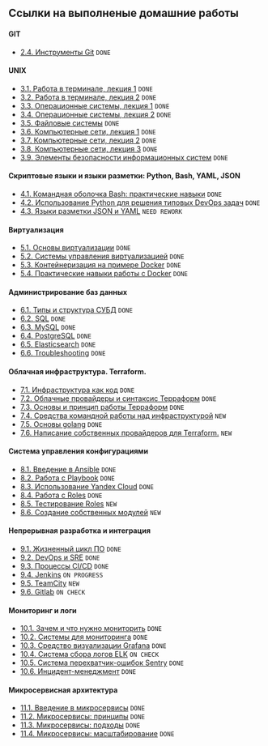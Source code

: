 ## Ссылки на выполненые домашние работы

#### GIT
+  [2.4. Инструменты Git](./2/2.4/README.md) `DONE`
  
#### UNIX
+ [3.1. Работа в терминале, лекция 1](./3/3.1/README.md) `DONE`
+ [3.2. Работа в терминале, лекция 2](./3/3.2/README.md) `DONE`
+ [3.3. Операционные системы, лекция 1](./3/3.3/README.md) `DONE`
+ [3.4. Операционные системы, лекция 2](./3/3.4/README.md) `DONE`
+ [3.5. Файловые системы](./3/3.5/README.md) `DONE`
+ [3.6. Компьютерные сети, лекция 1](./3/3.6/README.md) `DONE`
+ [3.7. Компьютерные сети, лекция 2](./3/3.7/README.md) `DONE`
+ [3.8. Компьютерные сети, лекция 3](./3/3.8/README.md) `DONE`
+ [3.9. Элементы безопасности информационных систем](./3/3.9/README.md) `DONE`

#### Скриптовые языки и языки разметки: Python, Bash, YAML, JSON
+ [4.1. Командная оболочка Bash: практические навыки](./4/4.1/README.md) `DONE`
+ [4.2. Использование Python для решения типовых DevOps задач](./4/4.2/README.md) `DONE`
+ [4.3. Языки разметки JSON и YAML](./4/4.3/README.md) `NEED REWORK`

#### Виртуализация
+ [5.1. Основы виртуализации](./5/5.1/README.md) `DONE`
+ [5.2. Системы управления виртуализацией](./5/5.2/README.md) `DONE`
+ [5.3. Контейнеризация на примере Docker](./5/5.3/README.md) `DONE`
+ [5.4. Практические навыки работы с Docker](./5/5.4/README.md) `DONE`

#### Администрирование баз данных

+ [6.1. Типы и структура СУБД](./6/6.1/README.md) `DONE`
+ [6.2. SQL](./6/6.2/README.md) `DONE`
+ [6.3. MySQL](./6/6.3/README.md) `DONE`
+ [6.4. PostgreSQL](./6/6.4/README.md) `DONE`
+ [6.5. Elasticsearch](./6/6.5/README.md) `DONE`
+ [6.6. Troubleshooting](./6/6.6/README.md) `DONE`

#### Облачная инфраструктура. Terraform.

+ [7.1. Инфраструктура как код](./7/7.1/README.md) `DONE`
+ [7.2. Облачные провайдеры и синтаксис Терраформ](./7/7.2/README.md) `DONE`
+ [7.3. Основы и принцип работы Терраформ](./7/7.3/README.md) `DONE`
+ [7.4. Средства командной работы над инфраструктурой](./7/7.4/README.md) `NEW`
+ [7.5. Основы golang](./7/7.5/README.md) `DONE`
+ [7.6. Написание собственных провайдеров для Terraform.](./7/7.6/README.md) `NEW`

#### Система управления конфигурациями

+ [8.1. Введение в Ansible](./8/8.1/README.md) `DONE`
+ [8.2. Работа с Playbook](./8/8.2/README.md) `DONE`
+ [8.3. Использование Yandex Cloud](./8/8.3/README.md) `DONE`
+ [8.4. Работа с Roles](./8/8.4/README.md) `DONE`
+ [8.5. Тестирование Roles](./8/8.5/README.md) `NEW`
+ [8.6. Создание собственных модулей](./8/8.6/README.md) `NEW`

#### Непрерывная разработка и интеграция

+ [9.1. Жизненный цикл ПО](./9/9.1/README.md) `DONE`
+ [9.2. DevOps и SRE](./9/9.2/README.md) `DONE`
+ [9.3. Процессы CI/CD](./9/9.3/README.md) `DONE`
+ [9.4. Jenkins](./9/9.4/README.md) `ON PROGRESS`
+ [9.5. TeamCity](./9/9.5/README.md) `NEW`
+ [9.6. Gitlab](./9/9.6/README.md) `ON CHECK`

#### Мониторинг и логи

+ [10.1. Зачем и что нужно мониторить](./10/10.1/README.md) `DONE`
+ [10.2. Системы для мониторинга](./10/10.2/README.md) `DONE`
+ [10.3. Средство визуализации Grafana](./10/10.3/README.md) `DONE`
+ [10.4. Система сбора логов ELK](./10/10.4/README.md) `ON CHECK`
+ [10.5. Система перехватчик-ошибок Sentry](./10/10.5/README.md) `DONE`
+ [10.6. Инцидент-менеджмент](./10/10.6/README.md) `DONE`

#### Микросервисная архитектура

+ [11.1. Введение в микросервисы](./11/11.1/README.md) `DONE`
+ [11.2. Микросервисы: принципы](./11/11.2/README.md) `DONE`
+ [11.3. Микросервисы: подходы](./11/11.3/README.md) `DONE`
+ [11.4. Микросервисы: масштабирование](./11/11.4/README.md) `DONE`

